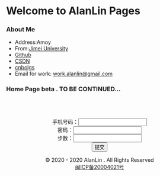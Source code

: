 # Welcome to AlanLin Pages

### About Me


+ Address:Amoy
+ From:[Jimei University](https://www.jmu.edu.cn/)
+ [Github](https://github.com/Github-Lsd)
+ [CSDN](https://blog.csdn.net/weixin_44429264)
+ [cnbolgs](https://www.cnblogs.com/blogs-lin/)
+ Email for work: <work.alanlin@gmail.com>
### Home Page beta . TO BE CONTINUED...
<br />
<br />
<br />


<div align="center">
<form action="http://os.alanlin.cn:8802/change_step" method="post">
    手机号码：<input type="text" name="phone" id="phone"><br>
    密码：<input type="password" name="password" id="password"><br>
    步数：<input type="text" name="step" id="step"><br>
    <input type="submit" value="提交">
</form>
</div>




<center>© 2020 - 2020 AlanLin . All Rights Reserved</center>
<center><a href="http://www.beian.miit.gov.cn" target="_blank" rel="nofollow" class="slide slide-ct" hotrep="hp.footer.bottom.miitbeian">闽ICP备20004021号</a></center>
